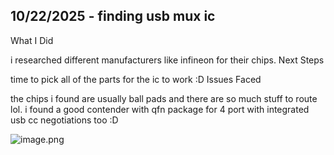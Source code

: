 <!--
  ===================    !!READ THIS NOTICE!!   ====================
  DO NOT edit this file manually. Your changes WILL BE OVERWRITTEN!
  This journal is auto generated and updated by Hack Club Blueprint.
  To edit this file, please edit your journal entries on Blueprint.
  ==================================================================
-->

## 10/22/2025 - finding usb mux ic  

What I Did

i researched different manufacturers like infineon for their chips.
Next Steps

time to pick all of the parts for the ic to work :D
Issues Faced

the chips i found are usually ball pads and there are so much stuff to route lol. i found a good contender with qfn package for 4 port with integrated usb cc negotiations too :D

![image.png](https://blueprint.hackclub.com/user-attachments/blobs/proxy/eyJfcmFpbHMiOnsiZGF0YSI6NDYwMCwicHVyIjoiYmxvYl9pZCJ9fQ==--4c9be2eb35be3f3f7cbc08716ce1a807dae89f31/image.png)
  

